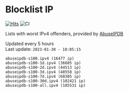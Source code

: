 # Blocklist IP

[![Hits](https://hits.seeyoufarm.com/api/count/incr/badge.svg?url=https%3A%2F%2Fgithub.com%2Fborestad%2Fblocklist-ip%2F&count_bg=%2379C83D&title_bg=%23555555&icon=&icon_color=%23E7E7E7&title=hits&edge_flat=false)](https://hits.seeyoufarm.com)  ![CI](https://img.shields.io/github/workflow/status/borestad/blocklist-ip/CI?style=flat-square)

Lists with worst IPv4 offenders, provided by [AbuseIPDB](https://www.abuseipdb.com/)

<!-- FOOTER-PLACEHOLDER -->
Updated every 5 hours<br>
Last update: `2023-01-30 - 10:05:15`
```
abuseipdb-s100.ipv4 (16477 ip)
abuseipdb-s100-1d.ipv4 (36605 ip)
abuseipdb-s100-2d.ipv4 (44513 ip)
abuseipdb-s100-3d.ipv4 (48558 ip)
abuseipdb-s100-7d.ipv4 (60305 ip)
abuseipdb-s100-30d.ipv4 (102421 ip)
abuseipdb-s100-all.ipv4 (185531 ip)
```
